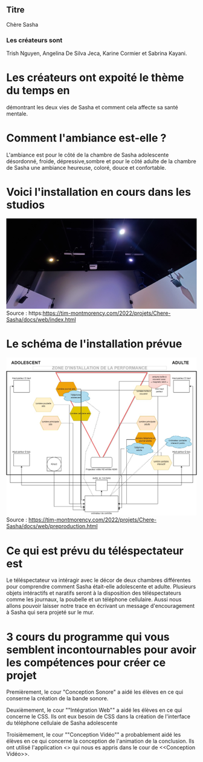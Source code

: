 
## Titre
Chère Sasha

### Les créateurs sont 
Trish Nguyen, Angelina De Silva Jeca, Karine Cormier et Sabrina Kayani.

# Les créateurs ont expoité le thème du temps en
démontrant les deux vies de Sasha et comment cela affecte sa santé mentale. 

# Comment l'ambiance est-elle ?
L'ambiance est pour le côté de la chambre de Sasha adolescente désordonné, froide, dépressive,sombre et pour le côté adulte de la chambre de Sasha une ambiance heureuse, coloré, douce et confortable.

# Voici l'installation en cours dans les studios 
![installation](media/installation.jpg)
Source : https:https://tim-montmorency.com/2022/projets/Chere-Sasha/docs/web/index.html

# Le schéma de l'installation prévue
![plantation](media/plantation_01.jpg)
Source : https://tim-montmorency.com/2022/projets/Chere-Sasha/docs/web/preproduction.html

# Ce qui est prévu du téléspectateur est
Le téléspectateur va intéragir avec le décor de deux chambres différentes pour comprendre comment Sasha était-elle adolescente et adulte. Plusieurs objets intéractifs et naratifs seront à la disposition des téléspectateurs comme les journaux, la poubelle et un téléphone cellulaire. Aussi nous allons pouvoir laisser notre trace en écrivant un message d'encouragement à Sasha qui sera projeté sur le mur.

# 3 cours du programme qui vous semblent incontournables pour avoir les compétences pour créer ce projet
Premièrement, le cour "Conception Sonore" a aidé les élèves en ce qui conserne la création de la bande sonore.

  Deuxièmement, le cour ""Intégration Web"" a aidé les élèves en ce qui concerne le CSS. Ils ont eux besoin de CSS dans la création de l'interface du téléphone cellulaie de Sasha adolescente

  Troisièmement, le cour ""Conception Vidéo"" a probablement aidé les élèves en ce qui concerne la conception de l'animation de la conclusion. Ils ont utilisé l'application  <<DaVinci Resolve>> qui nous es appris dans le cour de  <<Conception Vidéo>>.   
